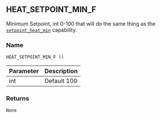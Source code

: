 ## HEAT\_SETPOINT\_MIN\_F

Minimum Setpoint, int 0-100 that will do the same thing as the [`setpoint_heat_min`][1] capability.


### Name

`HEAT_SETPOINT_MIN_F ()`


| Parameter | Description |
| --------- | ----------- |
| int       | Default 100 |


### Returns

`None`

[1]:	https://snap-one.github.io/docs-driverworks-proxyprotocol/#thermostat-capabilities